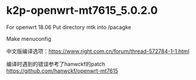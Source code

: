 # k2p-openwrt-mt7615_5.0.2.0
For openwrt 18.06
Put directory mtk into /pacagke



Make menuconfig

中文版编译选项：https://www.right.com.cn/forum/thread-572784-1-1.html


编译时遇到的错误参考了hanwckf的patch https://github.com/hanwckf/openwrt-mt7615
